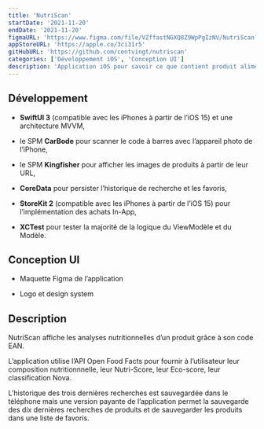 ```yaml
---
title: 'NutriScan'
startDate: '2021-11-20'
endDate: '2021-11-20'
figmaURL: 'https://www.figma.com/file/VZffastNGXQ8Z9WpPgIzNV/NutriScan?node-id=1607%3A1700'
appStoreURL: 'https://apple.co/3ci31r5'
gitHubURL: 'https://github.com/centvingt/nutriscan'
categories: ['Développement iOS', 'Conception UI']
description: 'Application iOS pour savoir ce que contient produit alimentaire'
---
```


## Développement

-   **SwiftUI 3** (compatible avec les iPhones à partir de l’iOS 15) et une architecture MVVM,

-   le SPM **CarBode** pour scanner le code à barres avec l’appareil photo de l’iPhone,

-   le SPM **Kingfisher** pour afficher les images de produits à partir de leur URL,

-   **CoreData** pour persister l’historique de recherche et les favoris,

-   **StoreKit 2** (compatible avec les iPhones à partir de l’iOS 15) pour l’implémentation des achats In-App,

-   **XCTest** pour tester la majorité de la logique du ViewModèle et du Modèle.

## Conception UI

-   Maquette Figma de l’application

-   Logo et design system

## Description

NutriScan affiche les analyses nutritionnelles d’un produit grâce à son code EAN.

L’application utilise l’API Open Food Facts pour fournir à l’utilisateur leur composition nutritionnnelle, leur Nutri-Score, leur Eco-score, leur classification Nova.

L’historique des trois dernières recherches est sauvegardée dans le téléphone mais une version payante de l’application permet la sauvegarde des dix dernières recherches de produits et de sauvegarder les produits dans une liste de favoris.
